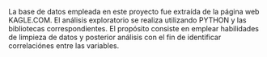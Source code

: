 La base de datos empleada en este proyecto fue extraída de la página web KAGLE.COM. 
El análisis exploratorio se realiza utilizando PYTHON y las bibliotecas correspondientes. 
El propósito consiste en emplear habilidades de limpieza de datos y posterior análisis con el fin de identificar correlaciónes entre las variables.

